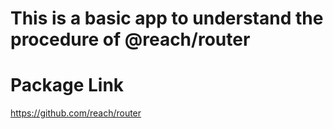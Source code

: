 # This is a basic app to understand the procedure of @reach/router

# Package Link

https://github.com/reach/router
